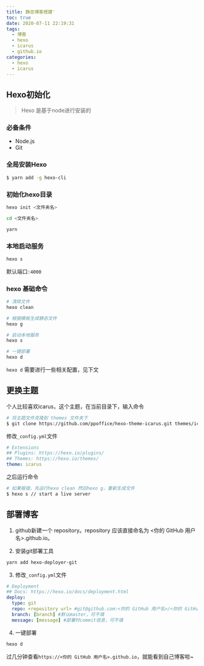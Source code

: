 ```yaml
---
title: 静态博客搭建'
toc: true
date: 2020-07-11 22:19:31
tags:
  - 博客
  - hexo
  - icarus
  - github.io
categories:
  - hexo
  - icarus
---
```


## Hexo初始化

> Hexo 是基于node进行安装的

### 必备条件

- Node.js
- Git

<!-- more -->

### 全局安装Hexo

```bash
$ yarn add -g hexo-cli
```

### 初始化hexo目录

```bash
hexo init <文件夹名>

cd <文件夹名>

yarn 
```

### 本地启动服务

```bash
hexo s
```
默认端口`:4000`

### hexo 基础命令

``` bash 
# 清除文件
hexo clean 

# 根据模板生成静态文件
hexo g

# 启动本地服务
hexo s

# 一键部署
hexo d
```
`hexo d` 需要进行一些相关配置，见下文

## 更换主题

个人比较喜欢icarus，这个主题，在当前目录下，输入命令

```bash 
# 将主题文件克隆到 themes 文件夹下
$ git clone https://github.com/ppoffice/hexo-theme-icarus.git themes/icarus
```

修改`_config.yml`文件

``` yml
# Extensions
## Plugins: https://hexo.io/plugins/
## Themes: https://hexo.io/themes/
theme: icarus
```

之后运行命令

```bash
# 如果报错，先运行hexo clean 然后hexo g，重新生成文件
$ hexo s // start a live server
```

## 部署博客

1. github新建一个 repository。repository 应该直接命名为 <你的 GitHub 用户名>.github.io。

2. 安装git部署工具

```bash
yarn add hexo-deployer-git 
```

3. 修改`_config.yml`文件

``` yml
# Deployment
## Docs: https://hexo.io/docs/deployment.html
deploy:
  type: git
  repo: <repository url> #git@github.com:<你的 GitHub 用户名>/<你的 GitHub 用户名>.github.io.git
  branch: [branch] #默认master，可不填
  message: [message] #部署时commit信息，可不填
```

4. 一键部署

```bash
hexo d 
```

过几分钟查看`https://<你的 GitHub 用户名>.github.io`，就能看到自己博客啦~
